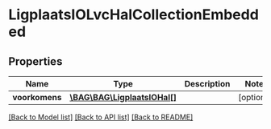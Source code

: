 # LigplaatsIOLvcHalCollectionEmbedded

## Properties
Name | Type | Description | Notes
------------ | ------------- | ------------- | -------------
**voorkomens** | [**\BAG\BAG\LigplaatsIOHal[]**](LigplaatsIOHal.md) |  | [optional] 

[[Back to Model list]](../../README.md#documentation-for-models) [[Back to API list]](../../README.md#documentation-for-api-endpoints) [[Back to README]](../../README.md)

